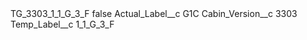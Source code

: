 <?xml version="1.0" encoding="UTF-8"?>
<CustomMetadata xmlns="http://soap.sforce.com/2006/04/metadata" xmlns:xsi="http://www.w3.org/2001/XMLSchema-instance" xmlns:xsd="http://www.w3.org/2001/XMLSchema">
    <label>TG_3303_1_1_G_3_F</label>
    <protected>false</protected>
    <values>
        <field>Actual_Label__c</field>
        <value xsi:type="xsd:string">G1C</value>
    </values>
    <values>
        <field>Cabin_Version__c</field>
        <value xsi:type="xsd:string">3303</value>
    </values>
    <values>
        <field>Temp_Label__c</field>
        <value xsi:type="xsd:string">1_1_G_3_F</value>
    </values>
</CustomMetadata>
